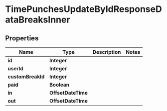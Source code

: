 

# TimePunchesUpdateByIdResponseDataBreaksInner


## Properties

| Name | Type | Description | Notes |
|------------ | ------------- | ------------- | -------------|
|**id** | **Integer** |  |  |
|**userId** | **Integer** |  |  |
|**customBreakId** | **Integer** |  |  |
|**paid** | **Boolean** |  |  |
|**in** | **OffsetDateTime** |  |  |
|**out** | **OffsetDateTime** |  |  |




